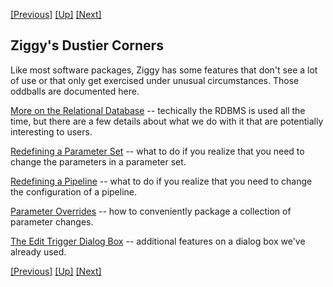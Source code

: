 <!-- -*-visual-line-*- -->

[[Previous]](event-handler-labels.md)
[[Up]](user-manual.md)
[[Next]](more-rdbms.md)

## Ziggy's Dustier Corners

Like most software packages, Ziggy has some features that don't see a lot of use or that only get exercised under unusual circumstances. Those oddballs are documented here.

[More on the Relational Database](more-rdbms.md) -- techically the RDBMS is used all the time, but there are a few details about what we do with it that are potentially interesting to users. 

[Redefining a Parameter Set](redefine-parameter-set.md) -- what to do if you realize that you need to change the parameters in a parameter set.

[Redefining a Pipeline](redefine-pipeline.md) -- what to do if you realize that you need to change the configuration of a pipeline.

[Parameter Overrides](parameter-overrides.md) -- how to conveniently package a collection of parameter changes.

[The Edit Trigger Dialog Box](edit-trigger.md) -- additional features on a dialog box we've already used. 

[[Previous]](event-handler-labels.md)
[[Up]](user-manual.md)
[[Next]](more-rdbms.md)